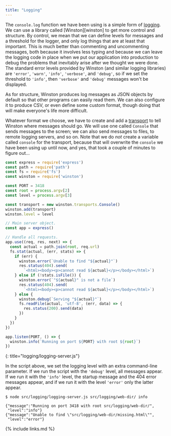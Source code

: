 ```yaml
---
title: "Logging"
---
```


The `console.log` function we have been using
is a simple form of [logging](#g:logging).
We can use a library called [Winston][winston] to get more control and structure.
By control,
we mean that we can define levels for messages and a threshold for the logger,
and only log things that are at least that important.
This is much better than commenting and uncommenting messages,
both because it involves less typing
and because we can leave the logging code in place when we put our application into production
to debug the problems that inevitably arise after we thought we were done.
The standard error levels provided by Winston (and similar logging libraries)
are `'error'`, `'warn'`, `'info'`, `'verbose'`, and `'debug'`,
so if we set the threshold to `'info'`,
then `'verbose'` and `'debug'` messages won't be displayed.

As for structure,
Winston produces log messages as JSON objects by default
so that other programs can easily read them.
We can also configure it to produce CSV,
or even define some custom format,
though doing that will make everyone's life more difficult.

Whatever format we choose,
we have to create and add a [transport](#g:logging-transport) to tell Winston where messages should go.
We will use one called `Console` that sends messages to the screen;
we can also send messages to files, to remote logging servers, and so on.
Note that we do *not* create a variable called `console` for the transport,
because that will overwrite the `console` we have been using up until now,
and yes, that took a couple of minutes to figure out...

```js
const express = require('express')
const path = require('path')
const fs = require('fs')
const winston = require('winston')

const PORT = 3418
const root = process.argv[2]
const level = process.argv[3]

const transport = new winston.transports.Console()
winston.add(transport)
winston.level = level

// Main server object.
const app = express()

// Handle all requests.
app.use((req, res, next) => {
  const actual = path.join(root, req.url)
  fs.stat(actual, (err, stats) => {
    if (err) {
      winston.error(`Unable to find "${actual}"`)
      res.status(404).send(
        `<html><body><p>cannot read ${actual}</p></body></html>`)
    } else if (!stats.isFile()) {
      winston.error(`"${actual}" is not a file`)
      res.status(404).send(
        `<html><body><p>cannot read ${actual}</p></body></html>`)
    } else {
      winston.debug(`Serving "${actual}"`)
      fs.readFile(actual, 'utf-8', (err, data) => {
        res.status(200).send(data)
      })
    }
  })
})

app.listen(PORT, () => {
  winston.info(`Running on port ${PORT} with root ${root}`)
})
```
{: title="logging/logging-server.js"}

In the script above,
we set the logging level with an extra command-line parameter.
If we run the script with the `'debug'` level, all messages appear.
If we run it with the `'info'` level,
the startup message and the 404 error messages appear,
and if we run it with the level `'error'` only the latter appear.

```shell
$ node src/logging/logging-server.js src/logging/web-dir/ info
```
```text
{"message":"Running on port 3418 with root src/logging/web-dir/",
 "level":"info"}
{"message":"Unable to find \"src/logging/web-dir/missing.html\"",
 "level":"error"}
```

{% include links.md %}
